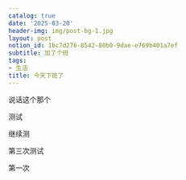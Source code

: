 ```yaml
---
catalog: true
date: '2025-03-20'
header-img: img/post-bg-1.jpg
layout: post
notion_id: 1bc7d276-8542-80b0-9dae-e769b401a7ef
subtitle: 加了个班
tags:
- 生活
title: 今天下班了
---
```


说话这个那个





测试





继续测





第三次测试





第一次